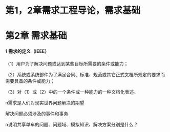 # 第1，2章需求工程导论，需求基础

# 第2章  需求基础

#### 1  需求的定义（IEEE）

（1）用户为了解决问题或达到某些目标所需要的条件或能力；

（2）系统或系统部件为了满足合同、标准、规范或其它正式文档所规定的要求而需要具备的条件或能力；

（3）对（1）或（2）中的一个条件或一种能力的一种文档化表述。

n需求是人们对现实世界问题解决的期望

解决问题必须涉及的事件和事务

n说明共享单车的问题、问题域、模拟知识、解决方案分别是什么？